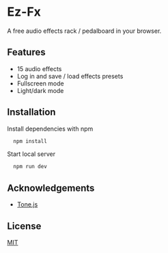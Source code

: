
# Ez-Fx

A free audio effects rack / pedalboard in your browser.


## Features

- 15 audio effects
- Log in and save / load effects presets
- Fullscreen mode 
- Light/dark mode 


## Installation

Install dependencies with npm

```bash
  npm install 
```
    
Start local server

```bash
  npm run dev
```
    
## Acknowledgements

 - [Tone.js](https://tonejs.github.io/)


## License

[MIT](https://choosealicense.com/licenses/mit/)

